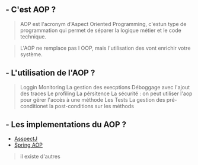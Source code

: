 ## - C'est AOP ?
> AOP est l'acronym d'Aspect Oriented Programming, c'estun type de programmation qui permet de séparer la logique métier et le code technique.<br>

> L'AOP ne remplace pas l OOP, mais l'utilisation des vont enrichir votre système.

## - L'utilisation de l'AOP ?
> Loggin
> Monitoring
> La gestion des execptions
> Déboggage avec l'ajout des traces
> Le profiling
> La pérsitence
> La sécurité : on peut utiliser l'aop pour gérer l'accès à une méthode
> Les Tests
> La gestion des pré-conditionet la post-conditions sur les méthods

## - Les implementations du AOP ?
- [ AsspectJ ](https://www.eclipse.org/aspectj) <br>
- [ Spring AOP ](https://www.spring.io)
> il existe d'autres